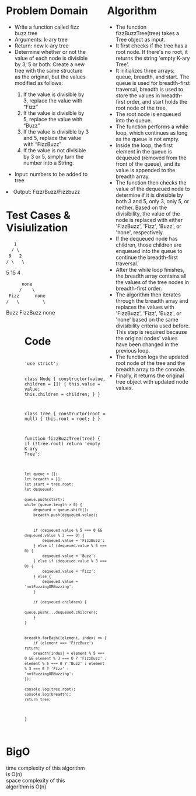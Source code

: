 <div style="float: left; width: 45%;">
<h1> Problem Domain </h1>
<P>
<ul>
<li>Write a function called fizz buzz tree</li>
<li>Arguments: k-ary tree</li>
<li>Return: new k-ary tree</li>
<li>Determine whether or not the value of each node is divisible by 3, 5 or both. Create a new tree with the same structure as the original, but the values modified as follows:</li>
<ol>
<li>If the value is divisible by 3, replace the value with “Fizz”</li>
<li>If the value is divisible by 5, replace the value with “Buzz”</li>
<li>If the value is divisible by 3 and 5, replace the value with “FizzBuzz”</li>
<li>If the value is not divisible by 3 or 5, simply turn the number into a String.</li>
</ol></ul>
</p>

<ul> <li>Input: numbers to be added to tree  </li> </ul>
<li> Output: Fizz/Buzz/Fizzbuzz  </li>
 </ul> </div>

<div style="float: right; width: 45%;">
<h1> Algorithm </h1>
<ul>
<li>The function fizzBuzzTree(tree) takes a Tree object as input.</li>

<li>It first checks if the tree has a root node. If there's no root, it returns the string 'empty K-ary Tree'.</li>

<li>It initializes three arrays: queue, breadth, and start. The queue is used for breadth-first traversal, breadth is used to store the values in breadth-first order, and start holds the root node of the tree.</li>

<li>The root node is enqueued into the queue.</li>

<li>The function performs a while loop, which continues as long as the queue is not empty.</li>

<li>Inside the loop, the first element in the queue is dequeued (removed from the front of the queue), and its value is appended to the breadth array.</li>

<li>The function then checks the value of the dequeued node to determine if it is divisible by both 3 and 5, only 3, only 5, or neither. Based on the divisibility, the value of the node is replaced with either 'FizzBuzz', 'Fizz', 'Buzz', or 'none', respectively.</li>

<li>If the dequeued node has children, those children are enqueued into the queue to continue the breadth-first traversal.</li>

<li>After the while loop finishes, the breadth array contains all the values of the tree nodes in breadth-first order.</li>

<li>The algorithm then iterates through the breadth array and replaces the values with 'FizzBuzz', 'Fizz', 'Buzz', or 'none' based on the same divisibility criteria used before. This step is required because the original nodes' values have been changed in the previous loop.</li>

<li>The function logs the updated root node of the tree and the breadth array to the console.</li>

<li>Finally, it returns the original tree object with updated node values.</li>
</ul>
</div>


<div style="float: left; width: 45%;">
<h1> Test Cases & Visiulization</h1>

       1
      / \
     9   2
    / \   \
   5   15   4

          none
         /    \
     Fizz      none 
    /   \         \
   Buzz  FizzBuzz none


</div>


<div style="float: right; width: 45%;">
<h1> Code </h1>
 <pre><code>
'use strict';

class Node {
    constructor(value, children = []) {
        this.value = value;
        this.children = children;
    }
}

class Tree { 
    constructor(root = null) {
        this.root = root;
    }
}

function fizzBuzzTree(tree) { 
    if (!tree.root) return 'empty K-ary Tree'; 

    let queue = [];
    let breadth = [];
    let start = tree.root;
    let dequeued;

    queue.push(start);
    while (queue.length > 0) {
        dequeued = queue.shift();
        breadth.push(dequeued.value);

        
        if (dequeued.value % 5 === 0 && dequeued.value % 3 === 0) {
            dequeued.value = 'FizzBuzz';
        } else if (dequeued.value % 5 === 0) {
            dequeued.value = 'Buzz';
        } else if (dequeued.value % 3 === 0) {
            dequeued.value = 'Fizz';
        } else {
            dequeued.value = 'notFuzzingORBuzzing';
        }

        if (dequeued.children) {
            queue.push(...dequeued.children);
        }
    }

    
    breadth.forEach((element, index) => {
        if (element === 'FizzBuzz') return;
        breadth[index] = element % 5 === 0 && element % 3 === 0 ? 'FizzBuzz' : element % 5 === 0 ? 'Buzz' : element % 3 === 0 ? 'Fizz' : 'notFuzzingORBuzzing';
    });

    console.log(tree.root);
    console.log(breadth);
    return tree;
}
  </pre></code>
</div>



<div style="float: left; width: 45%;">
<h1> BigO </h1>
 time complexity of this algorithm is O(n) </br>
 space complexity of this algorithm is O(n)
</div>

<!-- _______________________ -->
<!-- 
## Whiteboard screenshoot
<img src='../Assests/Screenshot 2023-07-24 180446(1).png'/>

________________

## Testing
``` -->

```
